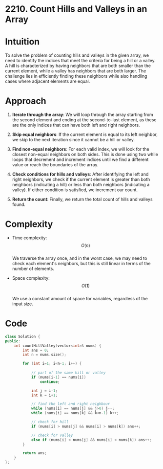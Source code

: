 2210\. Count Hills and Valleys in an Array
=========================================

# Intuition
To solve the problem of counting hills and valleys in the given array, we need to identify the indices that meet the criteria for being a hill or a valley. A hill is characterized by having neighbors that are both smaller than the current element, while a valley has neighbors that are both larger. The challenge lies in efficiently finding these neighbors while also handling cases where adjacent elements are equal.

# Approach
1. **Iterate through the array**: We will loop through the array starting from the second element and ending at the second-to-last element, as these are the only indices that can have both left and right neighbors.
  
2. **Skip equal neighbors**: If the current element is equal to its left neighbor, we skip to the next iteration since it cannot be a hill or valley.

3. **Find non-equal neighbors**: For each valid index, we will look for the closest non-equal neighbors on both sides. This is done using two while loops that decrement and increment indices until we find a different value or reach the boundaries of the array.

4. **Check conditions for hills and valleys**: After identifying the left and right neighbors, we check if the current element is greater than both neighbors (indicating a hill) or less than both neighbors (indicating a valley). If either condition is satisfied, we increment our count.

5. **Return the count**: Finally, we return the total count of hills and valleys found.

# Complexity
- Time complexity: $$O(n)$$  
  We traverse the array once, and in the worst case, we may need to check each element's neighbors, but this is still linear in terms of the number of elements.

- Space complexity: $$O(1)$$  
  We use a constant amount of space for variables, regardless of the input size.

# Code
```cpp []
class Solution {
public:
    int countHillValley(vector<int>& nums) {
        int ans = 0;
        int n = nums.size();

        for (int i=1; i<n-1; i++) {
            
            // part of the same hill or valley
            if (nums[i-1] == nums[i])
                continue;

            int j = i-1; 
            int k = i+1;

            // find the left and right neighbour
            while (nums[i] == nums[j] && j>0) j--;
            while (nums[i] == nums[k] && k<n-1) k++;

            // check for hill
            if (nums[i] > nums[j] && nums[i] > nums[k]) ans++;

            // check for valley
            else if (nums[i] < nums[j] && nums[i] < nums[k]) ans++;
        }

        return ans;
    }
};
```
